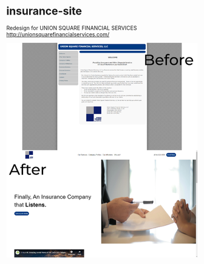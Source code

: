 # insurance-site

Redesign for UNION SQUARE FINANCIAL SERVICES http://unionsquarefinancialservices.com/

![Before and After Comparison](./imgs/comparison.png "Before-and-After")
